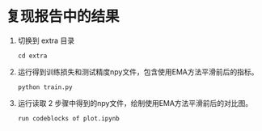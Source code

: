 # 复现报告中的结果
1. 切换到 extra 目录
    ```shell
    cd extra
    ```
2. 运行得到训练损失和测试精度npy文件，包含使用EMA方法平滑前后的指标。
    ```shell
    python train.py
    ```

2. 运行读取 2 步骤中得到的npy文件，绘制使用EMA方法平滑前后的对比图。
    ```shell
    run codeblocks of plot.ipynb
    ```
